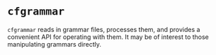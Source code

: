 # `cfgrammar`

`cfgrammar` reads in grammar files, processes them, and provides a convenient
API for operating with them. It may be of interest to those manipulating
grammars directly.
